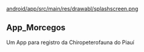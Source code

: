 ﻿[android/app/src/main/res/drawabl/splashscreen.png](android/app/src/main/res/drawabl/splashscreen.png)
## App_Morcegos

 Um App para registro da Chiropeterofauna do Piauí

## 
